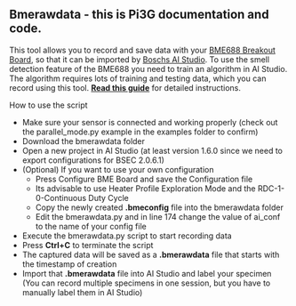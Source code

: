 Bmerawdata - this is Pi3G documentation and code.
----------------------------------------------------

This tool allows you to record and save data with your [BME688 Breakout Board](https://buyzero.de/products/luftqualitatssensor-bosch-bme688-breakout-board?_pos=2&_sid=985505100&_ss=r), so that it can be imported by [Boschs AI Studio](https://www.bosch-sensortec.com/software-tools/software/bme688-software/).
To use the smell detection feature of the BME688 you need to train an algorithm in AI Studio.
The algorithm requires lots of training and testing data, which you can record using this tool.
**[Read this guide](https://picockpit.com/raspberry-pi/teach-bme688-how-to-smell/)** for detailed instructions.

How to use the script

- Make sure your sensor is connected and working properly (check out the parallel_mode.py example in the examples folder to confirm)
- Download the bmerawdata folder
- Open a new project in AI Studio (at least version 1.6.0 since we need to export configurations for BSEC 2.0.6.1)
- (Optional) If you want to use your own configuration
  - Press Configure BME Board and save the Configuration file
  - Its advisable to use Heater Profile Exploration Mode and the RDC-1-0-Continuous Duty Cycle 
  - Copy the newly created **.bmeconfig** file into the bmerawdata folder
  - Edit the bmerawdata.py and in line 174 change the value of ai_conf to the name of your config file
- Execute the bmerawdata.py script to start recording data
- Press **Ctrl+C** to terminate the script
- The captured data will be saved as a **.bmerawdata** file that starts with the timestamp of creation
- Import that **.bmerawdata** file into AI Studio and label your specimen (You can record multiple specimens in one session, but you have to manually label them in AI Studio)
